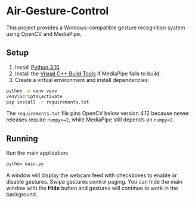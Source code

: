 # Air-Gesture-Control

This project provides a Windows-compatible gesture recognition system using OpenCV and MediaPipe.

## Setup

1. Install [Python 3.10](https://www.python.org/downloads/).
2. Install the [Visual C++ Build Tools](https://visualstudio.microsoft.com/visual-cpp-build-tools/) if MediaPipe fails to build.
3. Create a virtual environment and install dependencies:

```cmd
python -m venv venv
venv\Scripts\activate
pip install -r requirements.txt
```

The `requirements.txt` file pins OpenCV below version 4.12 because newer
releases require `numpy>=2`, while MediaPipe still depends on `numpy<2`.

## Running

Run the main application:

```cmd
python main.py
```

A window will display the webcam feed with checkboxes to enable or disable gestures.
Swipe gestures control paging.
You can hide the main window with the **Hide** button and gestures will continue to work in the background.
